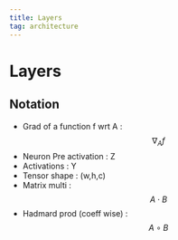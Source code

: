 ```yaml
---
title: Layers
tag: architecture
---
```


# Layers

## Notation
- Grad of a function f wrt A : $$\nabla_Af$$
- Neuron Pre activation : Z
- Activations : Y
- Tensor shape : (w,h,c)
- Matrix multi : $$A\cdot B$$
- Hadmard prod (coeff wise) : $$A \circ B$$

